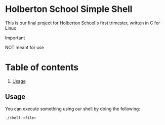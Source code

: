 # Holberton School Simple Shell

This is our final project for Holberton School's first trimester, written in C for Linux

> [!IMPORTANT]
> NOT meant for use

# Table of contents

1. [Usage](#Usage)

## Usage

You can execute something using our shell by doing the following:
```bash
./shell <file>
```


